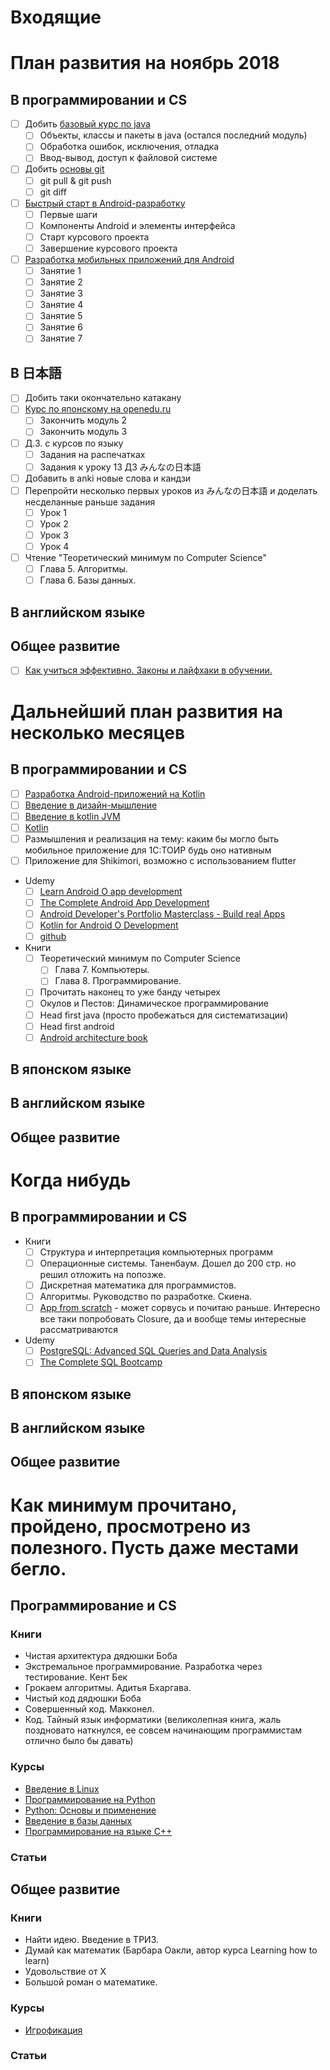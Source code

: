 
# Входящие


# План развития на ноябрь 2018
## В программировании и CS
- [ ] Добить [базовый курс по java](https://stepik.org/course/187/syllabus)
    - [ ] Объекты, классы и пакеты в java (остался последний модуль)
    - [ ] Обработка ошибок, исключения, отладка
    - [ ] Ввод-вывод, доступ к файловой системе
- [ ] Добить [основы git](https://stepik.org/course/3145/syllabus)
    - [ ] git pull & git push
    - [ ] git diff
- [ ] [Быстрый старт в Android-разработку](https://stepik.org/course/6022/syllabus)
    - [ ] Первые шаги
    - [ ] Компоненты Android и элементы интерфейса
    - [ ] Старт курсового проекта
    - [ ] Завершение курсового проекта
- [ ] [Разработка мобильных приложений для Android](https://stepik.org/course/5703/syllabus)
    - [ ] Занятие 1
    - [ ] Занятие 2
    - [ ] Занятие 3
    - [ ] Занятие 4
    - [ ] Занятие 5
    - [ ] Занятие 6
    - [ ] Занятие 7
## В 日本語
- [ ] Добить таки окончательно катакану
- [ ] [Курс по японскому на openedu.ru](https://courses.openedu.ru/courses/course-v1:spbu+JPLANG+fall_2018/info)
    - [ ] Закончить модуль 2
    - [ ] Закончить модуль 3
- [ ] Д.З. с курсов по языку
    - [ ] Задания на распечатках
    - [ ] Задания к уроку 13 ДЗ みんなの日本語
- [ ] Добавить в anki новые слова и кандзи
- [ ] Перепройти несколько первых уроков из みんなの日本語 и доделать несделанные раньше задания
    - [ ] Урок 1
    - [ ] Урок 2
    - [ ] Урок 3
    - [ ] Урок 4
- [ ] Чтение "Теоретический минимум по Computer Science"
    - [ ] Глава 5. Алгоритмы.
    - [ ] Глава 6. Базы данных. 
## В английском языке
## Общее развитие
- [ ] [Как учиться эффективно. Законы и лайфхаки в обучении.](https://stepik.org/course/31891/syllabus)

# Дальнейший план развития на несколько месяцев
## В программировании и CS 
- [ ] [Разработка Android-приложений на Kotlin](https://stepik.org/course/4792/syllabus)
- [ ] [Введение в дизайн-мышление](https://stepik.org/course/48294/syllabus)
- [ ] [Введение в kotlin JVM](https://stepik.org/course/5448/syllabus)
- [ ] [Kotlin](https://stepik.org/course/2852/syllabus)
- [ ] Размышления и реализация на тему: каким бы могло быть мобильное приложение для 1С:ТОИР будь оно нативным
- [ ] Приложение для Shikimori, возможно с использованием flutter
- Udemy
    - [ ] [Learn Android O app development](https://www.udemy.com/android-app-development-with-java/learn/v4/overview)
    - [ ] [The Complete Android App Development](https://www.udemy.com/android-tutorial-for-beginners/learn/v4/overview)
    - [ ] [Android Developer's Portfolio Masterclass - Build real Apps](https://www.udemy.com/android-developers-portfolio-masterclass-build-7-apps/learn/v4/overview)
    - [ ] [Kotlin for Android O Development](https://www.udemy.com/kotlinandroid/learn/v4/overview)
    - [ ] [github](https://www.udemy.com/github-ultimate/learn/v4/overview)
- Книги
    - [ ] Теоретический минимум по Computer Science
        - [ ] Глава 7. Компьютеры.
        - [ ] Глава 8. Программирование. 
    - [ ] Прочитать наконец то уже банду четырех
    - [ ] Окулов и Пестов: Динамическое программирование
    - [ ] Head first java (просто пробежаться для систематизации)
    - [ ] Head first android
    - [ ] [Android architecture book](https://github.com/AndroidArchitecture/AndroidArchitectureBook)
## В японском языке
## В английском языке
## Общее развитие

# Когда нибудь
## В программировании и CS
- Книги
    - [ ] Структура и интерпретация компьютерных программ
    - [ ] Операционные системы. Таненбаум. Дошел до 200 стр. но решил отложить на попозже.
    - [ ] Дискретная математика для программистов.
    - [ ] Алгоритмы. Руководство по разработке. Скиена.
    - [ ] [App from scratch](http://app-from-scratch.darkleaf.ru/) - может сорвусь и почитаю раньше. Интересно все таки попробовать Closure, да и вообще темы интересные рассматриваются
- Udemy
    - [ ] [PostgreSQL: Advanced SQL Queries and Data Analysis](https://www.udemy.com/postgresql-advanced-sql-queries-and-data-analysis/learn/v4/overview)
    - [ ] [The Complete SQL Bootcamp](https://www.udemy.com/the-complete-sql-bootcamp/learn/v4/overview)
## В японском языке
## В английском языке
## Общее развитие

# Как минимум прочитано, пройдено, просмотрено из полезного. Пусть даже местами бегло.
## Программирование и CS
### Книги
- Чистая архитектура дядюшки Боба
- Экстремальное программирование. Разработка через тестирование. Кент Бек
- Грокаем алгоритмы. Адитья Бхаргава.
- Чистый код дядюшки Боба
- Совершенный код. Макконел.
- Код. Тайный язык информатики (великолепная книга, жаль поздновато наткнулся, ее совсем начинающим программистам отлично было бы давать)
### Курсы
- [Введение в Linux](https://stepik.org/cert/23092)
- [Программирование на Python](https://stepik.org/cert/23541)
- [Python: Основы и применение](https://stepik.org/cert/25197)
- [Введение в базы данных](https://stepik.org/cert/28672)
- [Программирование на языке C++](https://stepik.org/cert/53510)
### Статьи

## Общее развитие
### Книги
- Найти идею. Введение в ТРИЗ.
- Думай как математик (Барбара Оакли, автор курса Learning how to learn)
- Удовольствие от X
- Большой роман о математике.
### Курсы
- [Игрофикация](https://stepik.org/cert/29322)
### Статьи